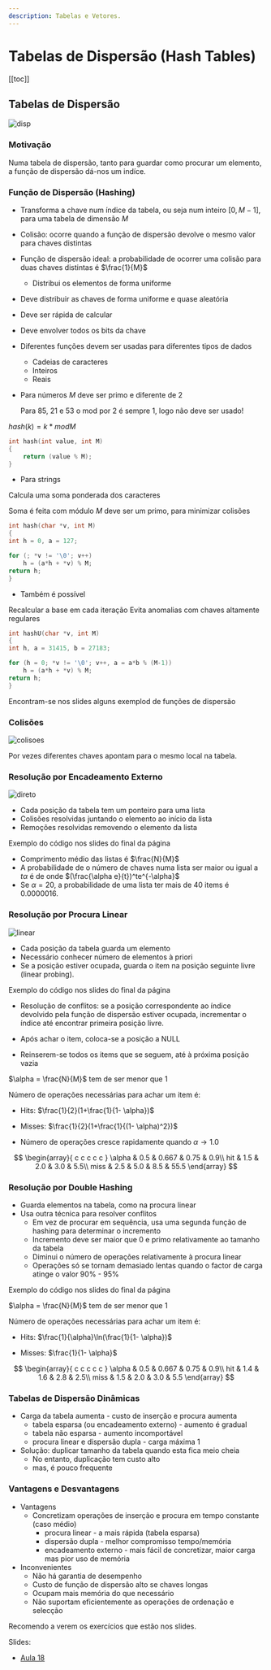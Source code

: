 ```yaml
---
description: Tabelas e Vetores.
---
```


# Tabelas de Dispersão (Hash Tables)

[[toc]]

## Tabelas de Dispersão

<img src="./assets/0016-fun.png" alt="disp" class="invert-dark2">

### Motivação

Numa tabela de dispersão, tanto para guardar como procurar um elemento,
a função de dispersão dá-nos um indíce.

### Função de Dispersão (Hashing)

- Transforma a chave num índice da tabela, ou seja num
  inteiro $[0, M-1]$, para uma tabela de dimensão $M$
- Colisão: ocorre quando a função de dispersão devolve
  o mesmo valor para chaves distintas
- Função de dispersão ideal: a probabilidade de ocorrer
  uma colisão para duas chaves distintas é $\frac{1}{M}$

  - Distribui os elementos de forma uniforme

- Deve distribuir as chaves de forma uniforme e quase
  aleatória
- Deve ser rápida de calcular
- Deve envolver todos os bits da chave
- Diferentes funções devem ser usadas para diferentes
  tipos de dados

  - Cadeias de caracteres
  - Inteiros
  - Reais

- Para números
  $M$ deve ser primo e diferente de 2

  Para 85, 21 e 53 o mod por 2 é sempre 1, logo não deve ser usado!

$hash(k) = k * mod M$

```c
int hash(int value, int M)
{
    return (value % M);
}
```

- Para strings

Calcula uma soma ponderada dos caracteres

Soma é feita com módulo
$M$ deve ser um primo, para minimizar colisões

```c
int hash(char *v, int M)
{
int h = 0, a = 127;

for (; *v != '\0'; v++)
    h = (a*h + *v) % M;
return h;
}
```

- Também é possível

Recalcular a base em cada iteração
Evita anomalias com chaves altamente regulares

```c
int hashU(char *v, int M)
{
int h, a = 31415, b = 27183;

for (h = 0; *v != '\0'; v++, a = a*b % (M-1))
    h = (a*h + *v) % M;
return h;
}
```

Encontram-se nos slides alguns exemplod de funções de dispersão

### Colisões

<img src="./assets/0016-col.png" alt="colisoes" class="invert-dark2">

Por vezes diferentes chaves apontam para o mesmo local na tabela.

### Resolução por Encadeamento Externo

<img src="./assets/0016-dir.png" alt="direto" class="invert-dark2">

- Cada posição da tabela tem um ponteiro para uma lista
- Colisões resolvidas juntando o elemento ao início da lista
- Remoções resolvidas removendo o elemento da lista

Exemplo do código nos slides do final da página

- Comprimento médio das listas é $\frac{N}{M}$
- A probabilidade de o número de chaves numa lista ser
  maior ou igual a $t\alpha$ é de onde $(\frac{\alpha e}{t})^te^{-\alpha}$
- Se $\alpha = 20$, a probabilidade de uma lista ter mais de 40
  items é 0.0000016.

### Resolução por Procura Linear

<img src="./assets/0016-lin.png" alt="linear" class="invert-dark2">

- Cada posição da tabela guarda um elemento
- Necessário conhecer número de elementos à priori
- Se a posição estiver ocupada, guarda o item na posição
  seguinte livre (linear probing).

Exemplo do código nos slides do final da página

- Resolução de conflitos: se a posição correspondente ao
  índice devolvido pela função de dispersão estiver
  ocupada, incrementar o índice até encontrar primeira
  posição livre.

- Após achar o item, coloca-se a posição a NULL
- Reinserem-se todos os items que se seguem, até à próxima
  posição vazia

$\alpha = \frac{N}{M}$ tem de ser menor que 1

Número de operações necessárias para achar um item é:

- Hits: $\frac{1}{2}(1+\frac{1}{1- \alpha})$

- Misses: $\frac{1}{2}(1+\frac{1}{(1- \alpha)^2})$

- Número de operações cresce rapidamente quando $\alpha \rightarrow 1.0$

$$
\begin{array}{ c c c c c }
\alpha  & 0.5 & 0.667 & 0.75 & 0.9\\
hit & 1.5 & 2.0 & 3.0 & 5.5\\
miss & 2.5 & 5.0 & 8.5 & 55.5
\end{array}
$$

### Resolução por Double Hashing

- Guarda elementos na tabela, como na procura linear
- Usa outra técnica para resolver conflitos
  - Em vez de procurar em sequência, usa uma segunda função de
    hashing para determinar o incremento
  - Incremento deve ser maior que 0 e primo relativamente ao
    tamanho da tabela
  - Diminui o número de operações relativamente à procura linear
  - Operações só se tornam demasiado lentas quando o factor de
    carga atinge o valor 90% - 95%

Exemplo do código nos slides do final da página

$\alpha = \frac{N}{M}$ tem de ser menor que 1

Número de operações necessárias para achar um item é:

- Hits: $\frac{1}{\alpha}\ln(\frac{1}{1- \alpha})$

- Misses: $\frac{1}{1- \alpha}$

$$
\begin{array}{ c c c c c }
\alpha  & 0.5 & 0.667 & 0.75 & 0.9\\
hit & 1.4 & 1.6 & 2.8 & 2.5\\
miss & 1.5 & 2.0 & 3.0 & 5.5
\end{array}
$$

### Tabelas de Dispersão Dinâmicas

- Carga da tabela aumenta - custo de inserção e procura
  aumenta
  - tabela esparsa (ou encadeamento externo) - aumento é gradual
  - tabela não esparsa - aumento incomportável
  - procura linear e dispersão dupla - carga máxima 1
- Solução: duplicar tamanho da tabela quando esta fica
  meio cheia
  - No entanto, duplicação tem custo alto
  - mas, é pouco frequente

### Vantagens e Desvantagens

- Vantagens
  - Concretizam operações de inserção e procura em tempo
    constante (caso médio)
    - procura linear - a mais rápida (tabela esparsa)
    - dispersão dupla - melhor compromisso tempo/memória
    - encadeamento externo - mais fácil de concretizar, maior carga mas
      pior uso de memória
- Inconvenientes
  - Não há garantia de desempenho
  - Custo de função de dispersão alto se chaves longas
  - Ocupam mais memória do que necessário
  - Não suportam eficientemente as operações de ordenação e
    selecção

Recomendo a verem os exercícios que estão nos slides.

Slides:

- [Aula 18](https://drive.google.com/file/d/1YBSPqEe4hLfTO3Th1F0TeISqUb_N0JAs/view?usp=sharing)

